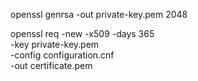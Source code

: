 openssl genrsa -out private-key.pem 2048

openssl req -new -x509 -days 365 \
            -key private-key.pem \
            -config configuration.cnf \
            -out certificate.pem
